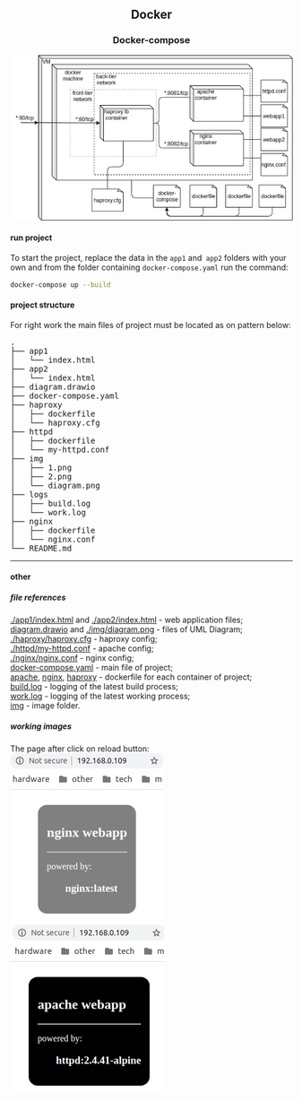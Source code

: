 ## <p style="text-align: center;">Docker</p>

### <p style="text-align: center;">Docker-compose</p>
![task ](./img/diagram.png)

#### run project

To start the project, replace the data in the `app1` and` app2` folders with your own and from the folder containing `docker-compose.yaml` run the command: 
```bash
docker-compose up --build
```

#### project structure
For right work the main files of project must be located as on pattern below:  
<pre>
.
├── app1
│   └── index.html
├── app2
│   └── index.html
├── diagram.drawio
├── docker-compose.yaml
├── haproxy
│   ├── dockerfile
│   └── haproxy.cfg
├── httpd
│   ├── dockerfile
│   └── my-httpd.conf
├── img
│   ├── 1.png
│   ├── 2.png
│   └── diagram.png
├── logs
│   ├── build.log
│   └── work.log
├── nginx
│   ├── dockerfile
│   └── nginx.conf
└── README.md
</pre>  

***
#### other
##### file references
[./app1/index.html](./app1/index.html) and [./app2/index.html](./app2/index.html) - web application files;  
[diagram.drawio](./diagram.drawio) and [./img/diagram.png](./img/diagram.png) - files of UML Diagram;  
[./haproxy/haproxy.cfg](./haproxy/haproxy.cfg) - haproxy config;  
[./httpd/my-httpd.conf](./httpd/my-httpd.conf) - apache config;  
[./nginx/nginx.conf](./nginx/nginx.conf) - nginx config;  
[docker-compose.yaml](docker-compose.yaml) - main file of project;  
[apache](./httpd/dockerfile), [nginx](./nginx/dockerfile), [haproxy](./haproxy/dockerfile) - dockerfile for each container of project;  
[build.log](./logs/build.log) - logging of the latest build process;  
[work.log](./logs/work.log) - logging of the latest working process;  
[img](./img) - image folder.


##### working images
The page after click on reload button:  
![1](./img/1.png) ![2](./img/2.png)